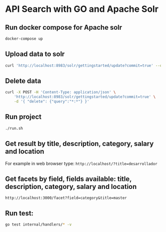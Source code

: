 # API Search with GO and Apache Solr

## Run docker compose for Apache solr
```bash
docker-compose up
``` 

## Upload data to solr
```bash
curl 'http://localhost:8983/solr/gettingstarted/update?commit=true' --data-binary @jobs.json -H 'Content-type:application/json'
```

## Delete data
```bash
curl -X POST -H 'Content-Type: application/json' \
    'http://localhost:8983/solr/gettingstarted/update?commit=true' \
    -d '{ "delete": {"query":"*:*"} }'
```

## Run project
```bash
./run.sh
```

## Get result by title, description, category, salary and location
For example in web browser type:
`http://localhost/?title=desarrollador`

## Get facets by field, fields available: title, description, category, salary and location
`http://localhost:3000/facet?field=category&title=master`

## Run test:
```bash
go test internal/handlers/* -v
``` 
